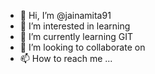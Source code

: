 - 👋 Hi, I’m @jainamita91
- 👀 I’m interested in learning
- 🌱 I’m currently learning GIT
- 💞️ I’m looking to collaborate on 
- 📫 How to reach me ...

<!---
jainamita91/jainamita91 is a ✨ special ✨ repository because its `README.md` (this file) appears on your GitHub profile.
You can click the Preview link to take a look at your changes.
--->
